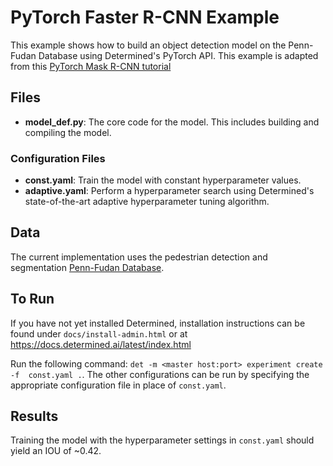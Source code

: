# PyTorch Faster R-CNN Example

This example shows how to build an object detection model on the Penn-Fudan
Database using Determined's PyTorch API. This example is adapted from this [PyTorch
Mask R-CNN tutorial](https://pytorch.org/tutorials/intermediate/torchvision_tutorial.html)

## Files

- **model_def.py**: The core code for the model. This includes building and compiling the model.

### Configuration Files

- **const.yaml**: Train the model with constant hyperparameter values.
- **adaptive.yaml**: Perform a hyperparameter search using Determined's state-of-the-art adaptive hyperparameter tuning algorithm.

## Data

The current implementation uses the pedestrian detection and segmentation
[Penn-Fudan Database](https://www.cis.upenn.edu/~jshi/ped_html/).

## To Run

If you have not yet installed Determined, installation instructions can be found
under `docs/install-admin.html` or at https://docs.determined.ai/latest/index.html

Run the following command: `det -m <master host:port> experiment create -f 
const.yaml .`. The other configurations can be run by specifying the appropriate
configuration file in place of `const.yaml`.

## Results

Training the model with the hyperparameter settings in `const.yaml` should yield
an IOU of ~0.42.
